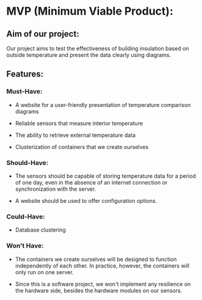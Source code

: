 # MVP (Minimum Viable Product):

## Aim of our project:

Our project aims to test the effectiveness of building insulation based on outside temperature and present the data clearly using diagrams.

## Features:
### Must-Have:

- A website for a user-friendly presentation of temperature comparison diagrams

- Reliable sensors that measure interior temperature

- The ability to retrieve external temperature data

- Clusterization of containers that we create ourselves

### Should-Have:
- The sensors should be capable of storing temperature data for a period of one day, even in the absence of an internet connection or synchronization with the server.

- A website should be used to offer configuration options.

### Could-Have:
- Database clustering

### Won't Have:
- The containers we create ourselves will be designed to function independently of each other. In practice, however, the containers will only run on one server.

- Since this is a software project, we won't implement any resilience on the hardware side, besides the hardware modules on our sensors.
